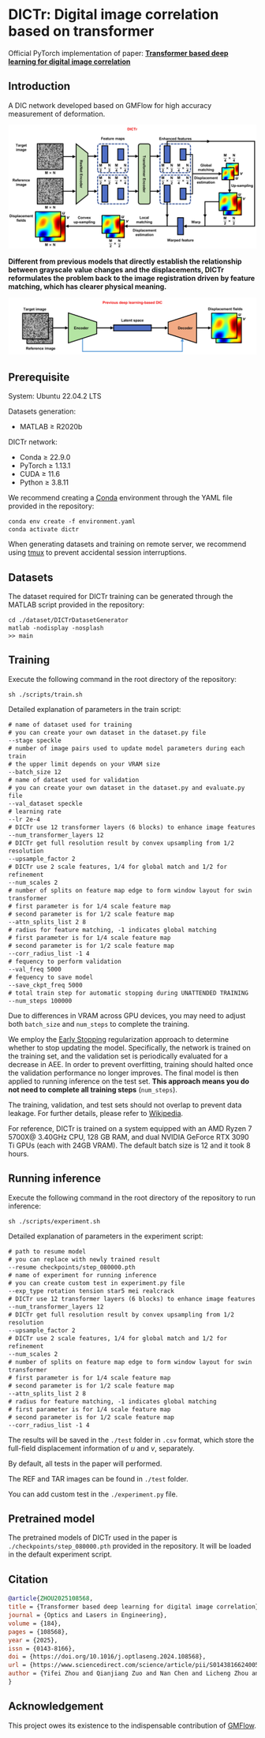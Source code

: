 # DICTr: Digital image correlation based on transformer

Official PyTorch implementation of paper: [**Transformer based deep learning for digital image correlation**](https://doi.org/10.1016/j.optlaseng.2024.108568)

## Introduction

A DIC network developed based on GMFlow for high accuracy measurement of deformation.

![Structure](./img/dictr_flowchart.jpg)

**Different from previous models that directly establish the relationship between grayscale value changes and the displacements, DICTr reformulates the problem back to the image registration driven by feature matching, which has clearer physical meaning.**

![Previous](./img/previous.jpg)

## Prerequisite

System: Ubuntu 22.04.2 LTS

Datasets generation:

- MATLAB ≥ R2020b

DICTr network:

- Conda ≥ 22.9.0
- PyTorch ≥ 1.13.1
- CUDA ≥ 11.6
- Python ≥ 3.8.11

We recommend creating a [Conda](https://www.anaconda.com/) environment through the YAML file provided in the repository:

```shell
conda env create -f environment.yaml
conda activate dictr
```

When generating datasets and training on remote server, we recommend using [tmux](https://github.com/tmux/tmux/wiki) to prevent accidental session interruptions.

## Datasets

The dataset required for DICTr training can be generated through the MATLAB script provided in the repository:

```shell
cd ./dataset/DICTrDatasetGenerator
matlab -nodisplay -nosplash
>> main
```

## Training

Execute the following command in the root directory of the repository:

```shell
sh ./scripts/train.sh
```

Detailed explanation of parameters in the train script:

```shell
# name of dataset used for training
# you can create your own dataset in the dataset.py file
--stage speckle
# number of image pairs used to update model parameters during each train
# the upper limit depends on your VRAM size
--batch_size 12
# name of dataset used for validation
# you can create your own dataset in the dataset.py and evaluate.py file
--val_dataset speckle
# learning rate
--lr 2e-4
# DICTr use 12 transformer layers (6 blocks) to enhance image features
--num_transformer_layers 12
# DICTr get full resolution result by convex upsampling from 1/2 resolution
--upsample_factor 2
# DICTr use 2 scale features, 1/4 for global match and 1/2 for refinement
--num_scales 2
# number of splits on feature map edge to form window layout for swin transformer
# first parameter is for 1/4 scale feature map
# second parameter is for 1/2 scale feature map
--attn_splits_list 2 8
# radius for feature matching, -1 indicates global matching
# first parameter is for 1/4 scale feature map
# second parameter is for 1/2 scale feature map
--corr_radius_list -1 4
# fequency to perform validation
--val_freq 5000
# fequency to save model
--save_ckpt_freq 5000
# total train step for automatic stopping during UNATTENDED TRAINING
--num_steps 100000
```

Due to differences in VRAM across GPU devices, you may need to adjust both `batch_size` and `num_steps` to complete the training.

We employ the [Early Stopping](https://en.wikipedia.org/wiki/Early_stopping) regularization approach to determine whether to stop updating the model. Specifically, the network is trained on the training set, and the validation set is periodically evaluated for a decrease in AEE. In order to prevent overfitting, training should halted once the validation performance no longer improves. The final model is then applied to running inference on the test set. **This approach means you do not need to complete all training steps** (`num_steps`).

The training, validation, and test sets should not overlap to prevent data leakage. For further details, please refer to [Wikipedia](https://en.wikipedia.org/wiki/Training,_validation,_and_test_data_sets).

For reference, DICTr is trained on a system equipped with an AMD Ryzen 7 5700X@ 3.40GHz CPU, 128 GB RAM, and dual NVIDIA GeForce RTX 3090 Ti GPUs (each with 24GB VRAM). The default batch size is 12 and it took 8 hours.

## Running inference

Execute the following command in the root directory of the repository to run inference:

```shell
sh ./scripts/experiment.sh
```

Detailed explanation of parameters in the experiment script:

```shell
# path to resume model
# you can replace with newly trained result
--resume checkpoints/step_080000.pth
# name of experiment for running inference
# you can create custom test in experiment.py file
--exp_type rotation tension star5 mei realcrack
# DICTr use 12 transformer layers (6 blocks) to enhance image features
--num_transformer_layers 12
# DICTr get full resolution result by convex upsampling from 1/2 resolution
--upsample_factor 2
# DICTr use 2 scale features, 1/4 for global match and 1/2 for refinement
--num_scales 2
# number of splits on feature map edge to form window layout for swin transformer
# first parameter is for 1/4 scale feature map
# second parameter is for 1/2 scale feature map
--attn_splits_list 2 8
# radius for feature matching, -1 indicates global matching
# first parameter is for 1/4 scale feature map
# second parameter is for 1/2 scale feature map
--corr_radius_list -1 4
```

The results will be saved in the `./test` folder in `.csv` format, which store the full-field displacement information of $u$ and $v$, separately.

By default, all tests in the paper will performed.

The REF and TAR images can be found in `./test` folder.

You can add custom test in the `./experiment.py` file.

## Pretrained model

The pretrained models of DICTr used in the paper is `./checkpoints/step_080000.pth` provided in the repository. It will be loaded in the default experiment script.

## Citation

```bibtex
@article{ZHOU2025108568,
title = {Transformer based deep learning for digital image correlation},
journal = {Optics and Lasers in Engineering},
volume = {184},
pages = {108568},
year = {2025},
issn = {0143-8166},
doi = {https://doi.org/10.1016/j.optlaseng.2024.108568},
url = {https://www.sciencedirect.com/science/article/pii/S0143816624005463},
author = {Yifei Zhou and Qianjiang Zuo and Nan Chen and Licheng Zhou and Bao Yang and Zejia Liu and Yiping Liu and Liqun Tang and Shoubin Dong and Zhenyu Jiang}
}
```

## Acknowledgement

This project owes its existence to the indispensable contribution of [GMFlow](https://github.com/haofeixu/gmflow).
